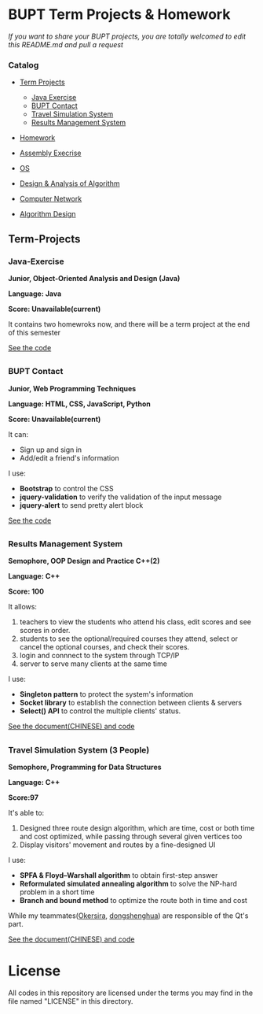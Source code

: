 # BUPT Term Projects & Homework
*If you want to share your BUPT projects, you are totally welcomed to edit this README.md and pull a request*
### Catalog
* [Term Projects](#pro)
  * [Java Exercise](#java)
  * [BUPT Contact](#site)
  * [Travel Simulation System](#travel)
  * [Results Management System](#results)

* [Homework](#)
 * [Assembly Execrise](https://github.com/Forec/assembly-exercise/tree/master/code/YeWenting)
 * [OS](https://github.com/YeWenting/BUPT-Homework/tree/master/Operating%20System)
 * [Design & Analysis of Algorithm](https://github.com/YeWenting/BUPT-Homework/tree/master/Data%20Structrue)
 * [Computer Network](https://github.com/YeWenting/BUPT-Homework/tree/master/Computer%20Network)
 * [Algorithm Design](https://github.com/YeWenting/BUPT-Homework/tree/master/Algorithm%20Design)
       
<h2 id='pro'>Term-Projects</h2>

<h3 id='java'>Java-Exercise</h3>

**Junior, Object-Oriented Analysis and Design (Java)**

**Language: Java**

**Score: Unavailable(current)**

It contains two homewroks now, and there will be a term project at the end of this semester

[See the code](https://github.com/YeWenting/Java-Exercise)

## <h3 id='site'>BUPT Contact</h3>

**Junior, Web Programming Techniques**

**Language: HTML, CSS, JavaScript, Python**

**Score: Unavailable(current)**

It can:
* Sign up and sign in
* Add/edit a friend's information

I use:
* __Bootstrap__ to control the CSS
* __jquery-validation__ to verify the validation of the input message
* __jquery-alert__ to send pretty alert block

[See the code](https://github.com/YeWenting/yewenting.github.com)

## <h3 id='results'>Results Management System</h3>


**Semophore, OOP Design and Practice C++(2)**

**Language: C++**

**Score: 100**

It allows:
 
1. teachers to view the students who attend his class, edit scores and see scores in order.
2. students to see the optional/required courses they attend, select or cancel the optional courses, and check their scores.
3. login and connnect to the system through TCP/IP
4. server to serve many clients at the same time

I use:
* __Singleton pattern__ to protect the system's information
* __Socket library__ to establish the connection between clients & servers
* __Select() API__ to control the multiple clients' status.

[See the document(CHINESE) and code](https://github.com/YeWenting/Results-Management-System)

## <h3 id='travel'>Travel Simulation System (3 People)</h3>

**Semophore, Programming for Data Structures**

**Language: C++**

**Score:97**

It's able to:

1. Designed three route design algorithm, which are time, cost or both time and cost optimized, while passing through several given vertices too
2. Display visitors' movement and routes by a fine-designed UI

I use:
* __SPFA & Floyd–Warshall algorithm__ to obtain first-step answer
* __Reformulated simulated annealing algorithm__ to solve the NP-hard problem in a short time
* __Branch and bound method__ to optimize the route both in time and cost

While my teammates([Okersira](https://github.com/Okersira), [dongshenghua](https://github.com/dongshenghua?tab=following)) are responsible of the Qt's part. 

[See the document(CHINESE) and code](https://github.com/YeWenting/Travel-Simulation-System)


# License

All codes in this repository are licensed under the terms you may find in the file named "LICENSE" in this directory.
